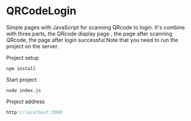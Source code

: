 # QRCodeLogin
Simple pages with JavaScript for scanning QRcode to login. It's combine with three parts, the QRcode display page , the page after scanning QRcode, the page after login successful.Note that you need to run the project on the server.

Project setup
```
npm install
```
Start project
```
node index.js
```
Project address
```js
http://localhost:3000
```
